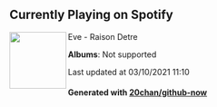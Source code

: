 ## Currently Playing on Spotify

[<img align="left" width="100" src="https://i.scdn.co/image/ab67616d0000b2733aba86f5fd6944eb9f6836e1">](https://open.spotify.com/album/6A6B0189k4kfQlSy1NzAsx)

Eve - Raison Detre

**Albums**: Not supported

Last updated at 03/10/2021 11:10

#### Generated with [20chan/github-now](https://github.com/20chan/github-now)


<!--
**20chan/20chan** is a ✨ _special_ ✨ repository because its `README.md` (this file) appears on your GitHub profile.

Here are some ideas to get you started:

- 🔭 I’m currently working on ...
- 🌱 I’m currently learning ...
- 👯 I’m looking to collaborate on ...
- 🤔 I’m looking for help with ...
- 💬 Ask me about ...
- 📫 How to reach me: ...
- 😄 Pronouns: ...
- ⚡ Fun fact: ...
-->
